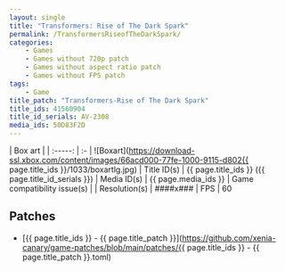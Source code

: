 ```yaml
---
layout: single
title: "Transformers: Rise of The Dark Spark"
permalink: /TransformersRiseofTheDarkSpark/
categories:
    - Games
    - Games without 720p patch
    - Games without aspect ratio patch
    - Games without FPS patch
tags:
    - Game
title_patch: "Transformers-Rise of The Dark Spark"
title_ids: 41560904
title_id_serials: AV-2308
media_ids: 50D83F2D
---
```


| Box art                     |
| :-----:                     | :-
| ![Boxart](https://download-ssl.xbox.com/content/images/66acd000-77fe-1000-9115-d802{{ page.title_ids }}/1033/boxartlg.jpg)
| Title ID(s)                 | {{ page.title_ids }} ({{ page.title_id_serials }})
| Media ID(s)                 | {{ page.media_ids }}
| Game compatibility issue(s) | <!--[master](https://github.com/xenia-project/game-compatibility/issues/)-->
| Resolution(s)               | ####x###
| FPS                         | 60

## Patches
* [{{ page.title_ids }} - {{ page.title_patch }}](https://github.com/xenia-canary/game-patches/blob/main/patches/{{ page.title_ids }} - {{ page.title_patch }}.toml)
